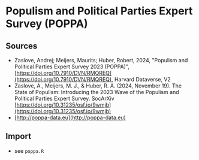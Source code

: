 # Populism and Political Parties Expert Survey (POPPA)

## Sources

+ Zaslove, Andrej; Meijers, Maurits; Huber, Robert, 2024, "Populism and Political Parties Expert Survey 2023 (POPPA)", [https://doi.org/10.7910/DVN/RMQREQ](https://doi.org/10.7910/DVN/RMQREQ), Harvard Dataverse, V2
+ Zaslove, A., Meijers, M. J., & Huber, R. A. (2024, November 19). The State of Populism: Introducing the 2023 Wave of the Populism and Political Parties Expert Survey. SocArXiv [https://doi.org/10.31235/osf.io/9wmjb](https://doi.org/10.31235/osf.io/9wmjb)
+ [http://poppa-data.eu](http://poppa-data.eu)

## Import

+ see `poppa.R`
